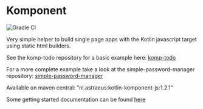 # Komponent

![Gradle CI](https://github.com/rnentjes/komponent/workflows/Gradle%20CI/badge.svg)

Very simple helper to build single page apps with the Kotlin javascript target using static html builders.

See the komp-todo repository for a basic example here: [komp-todo](https://github.com/rnentjes/komp-todo)

For a more complete example take a look at the simple-password-manager repository: [simple-password-manager](https://github.com/rnentjes/simple-password-manager)

Available on maven central: "nl.astraeus:kotlin-komponent-js:1.2.1"

Some getting started documentation can be found [here](docs/getting-started.md)
